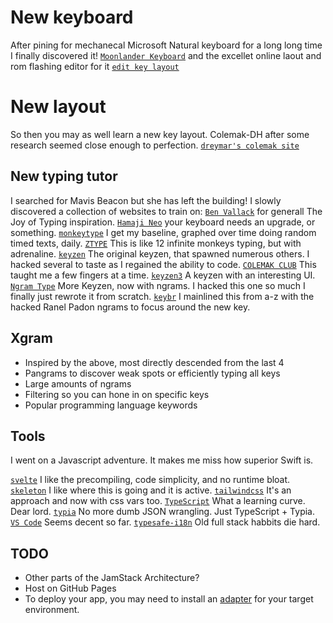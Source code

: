 # New keyboard

After pining for mechanecal Microsoft Natural keyboard for a long long time I finally discovered it! [`Moonlander Keyboard`](https://www.zsa.io/moonlander) and the excellet online laout and rom flashing editor for it [`edit key layout`](https://configure.zsa.io/moonlander/layouts/dneZx/latest/0)

# New layout

So then you may as well learn a new key layout. Colemak-DH after some research seemed close enough to perfection. [`dreymar's colemak site`](https://dreymar.colemak.org/training.html)

## New typing tutor

I searched for Mavis Beacon but she has left the building! I slowly discovered a collection of websites to train on:
[`Ben Vallack`](https://www.youtube.com/watch?v=sI-a64EVPPU) for generall The Joy of Typing inspiration.
[`Hamaji Neo`](https://www.youtube.com/watch?v=7jtGYw22OBw) your keyboard needs an upgrade, or something.
[`monkeytype`](https://monkeytype.com/) I get my baseline, graphed over time doing random timed texts, daily.
[`ZTYPE`](https://zty.pe/) This is like 12 infinite monkeys typing, but with adrenaline.
[`keyzen`](https://github.com/wwwtyro/keyzen) The original keyzen, that spawned numerous others. I hacked several to taste as I regained the ability to code.
[`COLEMAK CLUB`](https://gnusenpai.net/colemakclub/) This taught me a few fingers at a time.
[`keyzen3`](https://adamgradzki.com/keyzen3/) A keyzen with an interesting UI.
[`Ngram Type`](https://ranelpadon.github.io/ngram-type/) More Keyzen, now with ngrams. I hacked this one so much I finally just rewrote it from scratch.
[`keybr`](https://www.keybr.com/) I mainlined this from a-z with the hacked Ranel Padon ngrams to focus around the new key.

## Xgram

-   Inspired by the above, most directly descended from the last 4
-   Pangrams to discover weak spots or efficiently typing all keys
-   Large amounts of ngrams
-   Filtering so you can hone in on specific keys
-   Popular programming language keywords

## Tools

I went on a Javascript adventure. It makes me miss how superior Swift is.

[`svelte`](https://svelte.dev/) I like the precompiling, code simplicity, and no runtime bloat.
[`skeleton`](https://www.skeleton.dev/) I like where this is going and it is active.
[`tailwindcss`](https://tailwindcss.com/) It's an approach and now with css vars too.
[`TypeScript`](https://www.typescriptlang.org/) What a learning curve. Dear lord.
[`typia`](https://github.com/samchon/typia) No more dumb JSON wrangling. Just TypeScript + Typia.
[`VS Code`](https://code.visualstudio.com/) Seems decent so far.
[`typesafe-i18n`](https://github.com/ivanhofer/typesafe-i18n) Old full stack habbits die hard.

## TODO

-   Other parts of the JamStack Architecture?
-   Host on GitHub Pages
-   To deploy your app, you may need to install an [adapter](https://kit.svelte.dev/docs/adapters) for your target environment.
